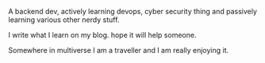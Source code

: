 A backend dev, actively learning devops, cyber security thing and passively learning various other nerdy stuff.

I write what I learn on my blog. hope it will help someone.

Somewhere in multiverse I am a traveller and I am really enjoying it.